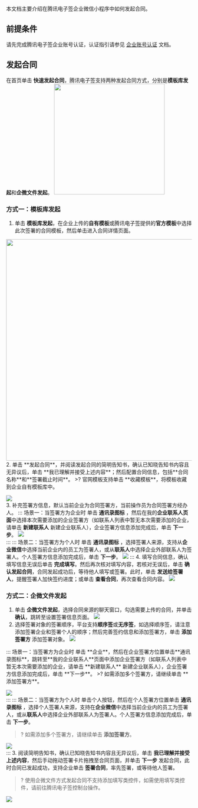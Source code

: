 本文档主要介绍在腾讯电子签企业微信小程序中如何发起合同。

## 前提条件
请先完成腾讯电子签企业账号认证，认证指引请参见 [企业账号认证](https://cloud.tencent.com/document/product/1323/77414) 文档。

## 发起合同
在首页单击 **快速发起合同**，腾讯电子签支持两种发起合同方式，分别是**模板库发起**和**企微文件发起**。
<img style="width:300px; max-width: inherit;" src="https://qcloudimg.tencent-cloud.cn/raw/4e61aec99dd7644e5603c9a204e776f5.png" />    

### 方式一：模板库发起
1. 单击 **模板库发起**，在企业上传的**自有模板**或腾讯电子签提供的**官方模板**中选择此次签署的合同模板，然后单击进入合同详情页面。
<img style="width:600px; max-width: inherit;" src="https://qcloudimg.tencent-cloud.cn/raw/311543c98acba68fdc13ce5a30f364bc.png" />
2. 单击 **发起合同**，并阅读发起合同的简明告知书，确认已知晓告知书内容且无异议后，单击 **我已理解并接受上述内容**；然后配置合同信息，包括**合同名称**和**签署截止时间**。
>? 官网模板支持单击 **收藏模板**，将模板收藏到企业自有模板库中。

 ![](https://qcloudimg.tencent-cloud.cn/raw/dfdccf54af54d86d9b0003f0ecc40369.png)      
3. 补充签署方信息，默认当前企业为合同签署方，当前操作员为合同签署方经办人。
<dx-tabs>
::: 场景一：当签署方为企业时
单击 **通讯录图标** ，然后在我的**企业联系人页面**中选择本次需要添加的企业签署方（如联系人列表中暂无本次需要添加的企业，请单击 **新建联系人** 新建企业联系人），企业签署方信息添加完成后，单击 **下一步**。
![](https://qcloudimg.tencent-cloud.cn/raw/1180ca079fdecd1800d9d0afd248185c.png)  
:::
::: 场景二：当签署方为个人时
单击 **通讯录图标** ，选择签署人来源，支持从**企业微信**中选择当前企业内的员工为签署人，或从**联系人**中选择企业外部联系人为签署人。个人签署方信息添加完成后，单击 **下一步**。
![](https://qcloudimg.tencent-cloud.cn/raw/1b9b7f1226025d36760d7e46974e9f3f.png) 
:::
</dx-tabs>
4. 填写合同信息，确认填写信息无误后单击 **完成填写**。然后再次核对填写内容，若核对无误后，单击 **确认发起合同**，合同发起成功后，等待他人填写或签署。此时，单击 **发送给签署人**，提醒签署人加快签约进度；或单击 **查看合同**，再次查看合同内容。
![](https://qcloudimg.tencent-cloud.cn/raw/8c70ca233f812d6ce916190bd02271af.png)      


### 方式二：企微文件发起
1. 单击 **企微文件发起**，选择合同来源的聊天窗口，勾选需要上传的合同，并单击 **确认**，跳转至设置签署信息页面。
![](https://qcloudimg.tencent-cloud.cn/raw/2da43008bc375835a55539e335d7b611.png)      
2. 选择签署对象的签署顺序，平台支持**顺序签**或**无序签**，如选择顺序签，请注意添加签署企业和签署个人的顺序；然后完善签约信息和添加签署方，单击 **添加签署方** 添加签署对象。
![](https://qcloudimg.tencent-cloud.cn/raw/2bfdfa59460fb8a00e2ddd1fc6ff42fe.png)       
<dx-tabs>
::: 场景一：当签署方为企业时
单击 **企业**，然后在企业签署方位置单击**通讯录图标**，跳转至**我的企业联系人**页面中添加企业签署方（如联系人列表中暂无本次需要添加的企业，请单击 **新建联系人** 新建企业联系人），企业签署方信息添加完成后，单击 **下一步**。
>? 如需添加多个签署方，请继续单击 **添加签署方**。

![](https://qcloudimg.tencent-cloud.cn/raw/a94b5219a4821d4e07e916cc0e1e03c8.png)  
:::
::: 场景二：当签署方为个人时
单击个人按钮，然后在个人签署方位置单击 **通讯录图标** ，选择个人签署人来源，支持在**企业微信**中选择当前企业内的员工为签署人，或从**联系人**中选择企业外部联系人为签署人。个人签署方信息添加完成后，单击 **下一步**。
>? 如需添加多个签署方，请继续单击 **添加签署方**。

![](https://qcloudimg.tencent-cloud.cn/raw/aa364f1f7d56338bee46fc6647b5e711.png)       
:::
</dx-tabs>
3. 阅读简明告知书，确认已知晓告知书内容且无异议后，单击 **我已理解并接受上述内容**，然后手动拖动签署卡片拖拽至合同页面，并单击 **下一步** 发起合同，此时合同已发起成功，支持企业单击 **签署合同**，率先签署，或等待他人签署。
>? 使用企微文件方式发起合同不支持添加填写类控件，如需使用填写类控件，请前往腾讯电子签控制台操作。

  ![](https://qcloudimg.tencent-cloud.cn/raw/ce76f0fb56f58623ae8ff4922fe6d611.png)       
